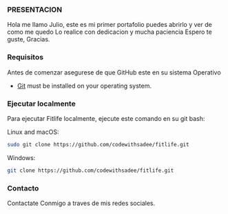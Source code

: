 ### PRESENTACION
Hola me llamo Julio, este es mi primer portafolio puedes abrirlo y ver de como me quedo 
Lo realice con dedicacion y mucha paciencia
Espero te guste, Gracias.

### Requisitos

Antes de comenzar asegurese de que GitHub este en su sistema Operativo

* [Git](https://git-scm.com/downloads "Download Git") must be installed on your operating system.

### Ejecutar localmente
Para ejecutar Fitlife localmente, ejecute este comando en su git bash:

Linux and macOS:

```bash
sudo git clone https://github.com/codewithsadee/fitlife.git
```

Windows:

```bash
git clone https://github.com/codewithsadee/fitlife.git
```

### Contacto

Contactate Conmigo a traves de mis redes sociales.

